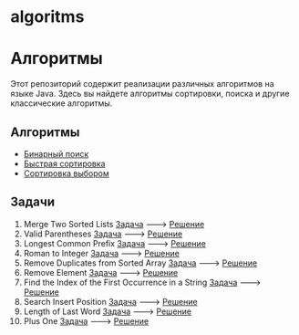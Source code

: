 # algoritms
# Алгоритмы

Этот репозиторий содержит реализации различных алгоритмов на языке Java. Здесь вы найдете алгоритмы сортировки, поиска и другие классические алгоритмы.

## Алгоритмы
- [Бинарный поиск](https://github.com/Serebryakov-A-E/algoritms/blob/master/src/algoritms/BinarySearch.java)
- [Быстрая сортировка](https://github.com/Serebryakov-A-E/algoritms/blob/master/src/algoritms/QuickSort.java)
- [Сортировка выбором](https://github.com/Serebryakov-A-E/algoritms/blob/master/src/algoritms/SelectionSort.java)

## Задачи
1. Merge Two Sorted Lists [Задача](https://leetcode.com/problems/merge-two-sorted-lists/description/) ---> [Решение](https://github.com/Serebryakov-A-E/algoritms/blob/master/src/AlgorithmicpProblems/MergeTwoSortedLists.java)
2. Valid Parentheses [Задача](https://leetcode.com/problems/valid-parentheses/) ---> [Решение](https://github.com/Serebryakov-A-E/algoritms/blob/master/src/AlgorithmicpProblems/ValidParentheses.java)
3.  Longest Common Prefix [Задача](https://leetcode.com/problems/longest-common-prefix/) ---> [Решение](https://github.com/Serebryakov-A-E/algoritms/blob/master/src/AlgorithmicpProblems/LongestCommonPrefix.java)
4.  Roman to Integer [Задача](https://leetcode.com/problems/roman-to-integer/) ---> [Решение](https://github.com/Serebryakov-A-E/algoritms/blob/master/src/AlgorithmicpProblems/RomanToInteger.java)
5.  Remove Duplicates from Sorted Array [Задача](https://leetcode.com/problems/remove-duplicates-from-sorted-array/description/) ---> [Решение](https://github.com/Serebryakov-A-E/algoritms/blob/master/src/AlgorithmicpProblems/RemoveDuplicatesFromSortedArray.java)
6.  Remove Element [Задача](https://leetcode.com/problems/remove-element/) ---> [Решение](https://github.com/Serebryakov-A-E/algoritms/blob/master/src/AlgorithmicpProblems/RemoveElement.java)
7.  Find the Index of the First Occurrence in a String [Задача](https://leetcode.com/problems/find-the-index-of-the-first-occurrence-in-a-string/description/) ---> [Решение](https://github.com/Serebryakov-A-E/algoritms/blob/master/src/AlgorithmicpProblems/IndexOfTheFirstOccurrence.java)
8.  Search Insert Position [Задача](https://leetcode.com/problems/search-insert-position/description/) ---> [Решение](https://github.com/Serebryakov-A-E/algoritms/blob/master/src/AlgorithmicpProblems/SearchInsertPosition.java)
9.  Length of Last Word [Задача](https://leetcode.com/problems/length-of-last-word/) ---> [Решение](https://github.com/Serebryakov-A-E/algoritms/blob/master/src/AlgorithmicpProblems/LengthOfLastWord.java)
10.  Plus One [Задача](https://leetcode.com/problems/plus-one/description/) ---> [Решение](https://github.com/Serebryakov-A-E/algoritms/blob/master/src/AlgorithmicpProblems/PlusOne.java)


   
